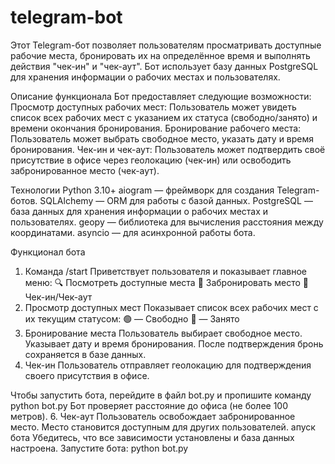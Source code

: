 # telegram-bot
Этот Telegram-бот позволяет пользователям просматривать доступные рабочие места, бронировать их на определённое время и выполнять действия "чек-ин" и "чек-аут". Бот использует базу данных PostgreSQL для хранения информации о рабочих местах и пользователях.

Описание функционала
Бот предоставляет следующие возможности:
Просмотр доступных рабочих мест:
Пользователь может увидеть список всех рабочих мест с указанием их статуса (свободно/занято) и времени окончания бронирования.
Бронирование рабочего места:
Пользователь может выбрать свободное место, указать дату и время бронирования.
Чек-ин и чек-аут:
Пользователь может подтвердить своё присутствие в офисе через геолокацию (чек-ин) или освободить забронированное место (чек-аут).

Технологии
Python 3.10+
aiogram — фреймворк для создания Telegram-ботов.
SQLAlchemy — ORM для работы с базой данных.
PostgreSQL — база данных для хранения информации о рабочих местах и пользователях.
geopy — библиотека для вычисления расстояния между координатами.
asyncio — для асинхронной работы бота.

Функционал бота
1. Команда /start
Приветствует пользователя и показывает главное меню:
🔍 Посмотреть доступные места
📅 Забронировать место
📍 Чек-ин/Чек-аут
2. Просмотр доступных мест
Показывает список всех рабочих мест с их текущим статусом:
🟢 — Свободно
🔴 — Занято
3. Бронирование места
Пользователь выбирает свободное место.
Указывает дату и время бронирования.
После подтверждения бронь сохраняется в базе данных.
4. Чек-ин
Пользователь отправляет геолокацию для подтверждения своего присутствия в офисе.

Чтобы запустить бота, перейдите в файл bot.py и пропишите команду python bot.py
Бот проверяет расстояние до офиса (не более 100 метров).
6. Чек-аут
Пользователь освобождает забронированное место.
Место становится доступным для других пользователей.
апуск бота
Убедитесь, что все зависимости установлены и база данных настроена.
Запустите бота: python bot.py

